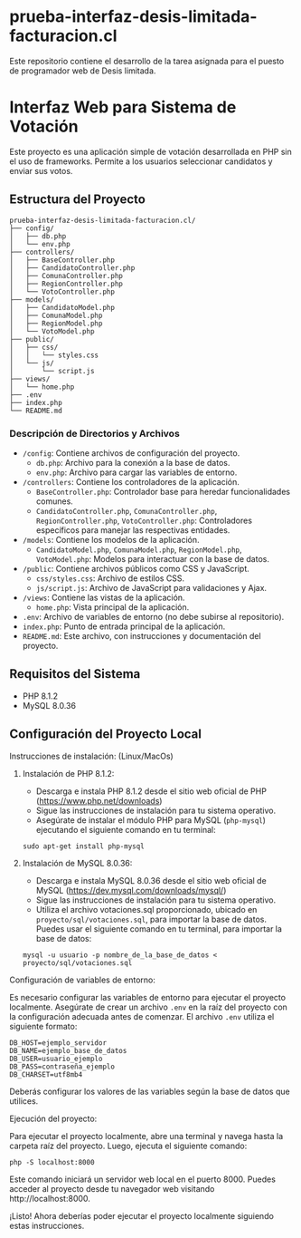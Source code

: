 # prueba-interfaz-desis-limitada-facturacion.cl

Este repositorio contiene el desarrollo de la tarea asignada para el puesto de programador web de Desis limitada.

# Interfaz Web para Sistema de Votación

Este proyecto es una aplicación simple de votación desarrollada en PHP sin el uso de frameworks. Permite a los usuarios seleccionar candidatos y enviar sus votos.

## Estructura del Proyecto
```
prueba-interfaz-desis-limitada-facturacion.cl/
├── config/
│   ├── db.php
│   └── env.php
├── controllers/
│   ├── BaseController.php
│   ├── CandidatoController.php
│   ├── ComunaController.php
│   ├── RegionController.php
│   └── VotoController.php
├── models/
│   ├── CandidatoModel.php
│   ├── ComunaModel.php
│   ├── RegionModel.php
│   └── VotoModel.php
├── public/
│   ├── css/
│   │   └── styles.css
│   └── js/
│       └── script.js
├── views/
│   └── home.php
├── .env
├── index.php
└── README.md
```
### Descripción de Directorios y Archivos

- `/config`: Contiene archivos de configuración del proyecto.
  - `db.php`: Archivo para la conexión a la base de datos.
  - `env.php`: Archivo para cargar las variables de entorno.
- `/controllers`: Contiene los controladores de la aplicación.
  - `BaseController.php`: Controlador base para heredar funcionalidades comunes.
  - `CandidatoController.php`, `ComunaController.php`, `RegionController.php`, `VotoController.php`: Controladores específicos para manejar las respectivas entidades.
- `/models`: Contiene los modelos de la aplicación.
  - `CandidatoModel.php`, `ComunaModel.php`, `RegionModel.php`, `VotoModel.php`: Modelos para interactuar con la base de datos.
- `/public`: Contiene archivos públicos como CSS y JavaScript.
  - `css/styles.css`: Archivo de estilos CSS.
  - `js/script.js`: Archivo de JavaScript para validaciones y Ajax.
- `/views`: Contiene las vistas de la aplicación.
  - `home.php`: Vista principal de la aplicación.
- `.env`: Archivo de variables de entorno (no debe subirse al repositorio).
- `index.php`: Punto de entrada principal de la aplicación.
- `README.md`: Este archivo, con instrucciones y documentación del proyecto.

## Requisitos del Sistema

- PHP 8.1.2
- MySQL 8.0.36

## Configuración del Proyecto Local

Instrucciones de instalación: (Linux/MacOs)

1. Instalación de PHP 8.1.2:
   - Descarga e instala PHP 8.1.2 desde el sitio web oficial de PHP (https://www.php.net/downloads)
   - Sigue las instrucciones de instalación para tu sistema operativo.
   - Asegúrate de instalar el módulo PHP para MySQL (`php-mysql`) ejecutando el siguiente comando en tu terminal:
   ```
   sudo apt-get install php-mysql
   ```

2. Instalación de MySQL 8.0.36:
   - Descarga e instala MySQL 8.0.36 desde el sitio web oficial de MySQL (https://dev.mysql.com/downloads/mysql/)
   - Sigue las instrucciones de instalación para tu sistema operativo.
    - Utiliza el archivo votaciones.sql proporcionado, ubicado en `proyecto/sql/votaciones.sql`, para importar la base de datos. Puedes usar el siguiente comando en tu terminal, para importar la base de datos:
    ```
    mysql -u usuario -p nombre_de_la_base_de_datos < proyecto/sql/votaciones.sql
    ```

Configuración de variables de entorno:

Es necesario configurar las variables de entorno para ejecutar el proyecto localmente. Asegúrate de crear un archivo `.env` en la raíz del proyecto con la configuración adecuada antes de comenzar. El archivo `.env` utiliza el siguiente formato:
```
DB_HOST=ejemplo_servidor
DB_NAME=ejemplo_base_de_datos
DB_USER=usuario_ejemplo
DB_PASS=contraseña_ejemplo
DB_CHARSET=utf8mb4
```
Deberás configurar los valores de las variables según la base de datos que utilices.

Ejecución del proyecto:

Para ejecutar el proyecto localmente, abre una terminal y navega hasta la carpeta raíz del proyecto. Luego, ejecuta el siguiente comando:
```
php -S localhost:8000
```
Este comando iniciará un servidor web local en el puerto 8000. Puedes acceder al proyecto desde tu navegador web visitando http://localhost:8000.

¡Listo! Ahora deberías poder ejecutar el proyecto localmente siguiendo estas instrucciones.